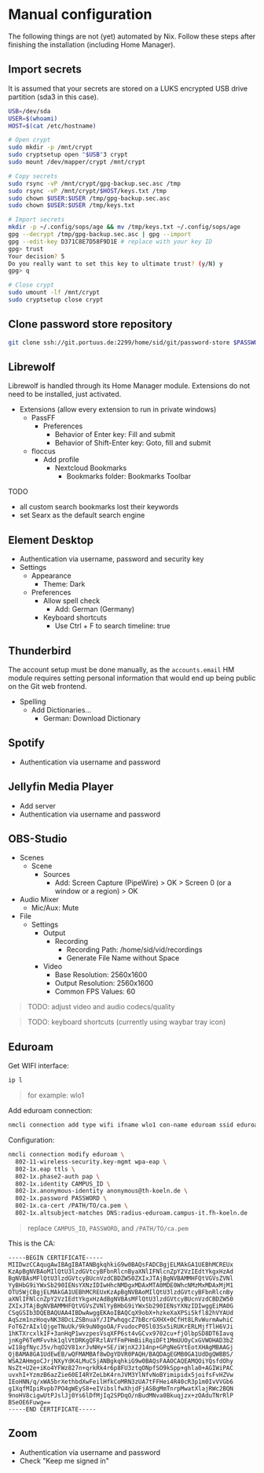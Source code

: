 # Manual configuration

The following things are not (yet) automated by Nix. Follow these steps after finishing the installation (including Home Manager).

## Import secrets

It is assumed that your secrets are stored on a LUKS encrypted USB drive partition (sda3 in this case).

```bash
USB=/dev/sda
USER=$(whoami)
HOST=$(cat /etc/hostname)

# Open crypt
sudo mkdir -p /mnt/crypt
sudo cryptsetup open "$USB"3 crypt
sudo mount /dev/mapper/crypt /mnt/crypt

# Copy secrets
sudo rsync -vP /mnt/crypt/gpg-backup.sec.asc /tmp
sudo rsync -vP /mnt/crypt/$HOST/keys.txt /tmp
sudo chown $USER:$USER /tmp/gpg-backup.sec.asc
sudo chown $USER:$USER /tmp/keys.txt

# Import secrets
mkdir -p ~/.config/sops/age && mv /tmp/keys.txt ~/.config/sops/age
gpg --decrypt /tmp/gpg-backup.sec.asc | gpg --import
gpg --edit-key D371C8E7D58F9D1E # replace with your key ID
gpg> trust
Your decision? 5
Do you really want to set this key to ultimate trust? (y/N) y
gpg> q

# Close crypt
sudo umount -lf /mnt/crypt
sudo cryptsetup close crypt
```

## Clone password store repository

```bash
git clone ssh://git.portuus.de:2299/home/sid/git/password-store $PASSWORD_STORE_DIR
```

## Librewolf

Librewolf is handled through its Home Manager module. Extensions do not need to be installed, just activated.

- Extensions (allow every extension to run in private windows)
  - PassFF
    - Preferences
      - Behavior of Enter key: Fill and submit
      - Behavior of Shift-Enter key: Goto, fill and submit
  - floccus
    - Add profile
      - Nextcloud Bookmarks
        - Bookmarks folder: Bookmarks Toolbar

TODO
- all custom search bookmarks lost their keywords
- set Searx as the default search engine

## Element Desktop

- Authentication via username, password and security key
- Settings
  - Appearance
    - Theme: Dark
  - Preferences
    - Allow spell check
      - Add: German (Germany)
    - Keyboard shortcuts
      - Use Ctrl + F to search timeline: true

## Thunderbird

The account setup must be done manually, as the `accounts.email` HM module requires setting personal information that would end up being public on the Git web frontend.

- Spelling
  - Add Dictionaries...
    - German: Download Dictionary

## Spotify

- Authentication via username and password

## Jellyfin Media Player

- Add server
- Authentication via username and password

## OBS-Studio

- Scenes
  - Scene
    - Sources
      - Add: Screen Capture (PipeWire) > OK > Screen 0 (or a window or a region) > OK
- Audio Mixer
  - Mic/Aux: Mute
- File
  - Settings
    - Output
      - Recording
        - Recording Path: /home/sid/vid/recordings
        - Generate File Name without Space
    - Video
      - Base Resolution: 2560x1600
      - Output Resolution: 2560x1600
      - Common FPS Values: 60

> TODO: adjust video and audio codecs/quality

> TODO: keyboard shortcuts (currently using waybar tray icon)

## Eduroam

Get WIFI interface:

```bash
ip l
```

> for example: wlo1

Add eduroam connection:

```bash
nmcli connection add type wifi ifname wlo1 con-name eduroam ssid eduroam
```

Configuration:

```bash
nmcli connection modify eduroam \
  802-11-wireless-security.key-mgmt wpa-eap \
  802-1x.eap ttls \
  802-1x.phase2-auth pap \
  802-1x.identity CAMPUS_ID \
  802-1x.anonymous-identity anonymous@th-koeln.de \
  802-1x.password PASSWORD \
  802-1x.ca-cert /PATH/TO/ca.pem \
  802-1x.altsubject-matches DNS:radius-eduroam.campus-it.fh-koeln.de
```

> replace `CAMPUS_ID`, `PASSWORD`, and `/PATH/TO/ca.pem`

This is the CA:

```plaintext
-----BEGIN CERTIFICATE-----
MIIDwzCCAqugAwIBAgIBATANBgkqhkiG9w0BAQsFADCBgjELMAkGA1UEBhMCREUx
KzApBgNVBAoMIlQtU3lzdGVtcyBFbnRlcnByaXNlIFNlcnZpY2VzIEdtYkgxHzAd
BgNVBAsMFlQtU3lzdGVtcyBUcnVzdCBDZW50ZXIxJTAjBgNVBAMMHFQtVGVsZVNl
YyBHbG9iYWxSb290IENsYXNzIDIwHhcNMDgxMDAxMTA0MDE0WhcNMzMxMDAxMjM1
OTU5WjCBgjELMAkGA1UEBhMCREUxKzApBgNVBAoMIlQtU3lzdGVtcyBFbnRlcnBy
aXNlIFNlcnZpY2VzIEdtYkgxHzAdBgNVBAsMFlQtU3lzdGVtcyBUcnVzdCBDZW50
ZXIxJTAjBgNVBAMMHFQtVGVsZVNlYyBHbG9iYWxSb290IENsYXNzIDIwggEiMA0G
CSqGSIb3DQEBAQUAA4IBDwAwggEKAoIBAQCqX9obX+hzkeXaXPSi5kfl82hVYAUd
AqSzm1nzHoqvNK38DcLZSBnuaY/JIPwhqgcZ7bBcrGXHX+0CfHt8LRvWurmAwhiC
FoT6ZrAIxlQjgeTNuUk/9k9uN0goOA/FvudocP05l03Sx5iRUKrERLMjfTlH6VJi
1hKTXrcxlkIF+3anHqP1wvzpesVsqXFP6st4vGCvx9702cu+fjOlbpSD8DT6Iavq
jnKgP6TeMFvvhk1qlVtDRKgQFRzlAVfFmPHmBiiRqiDFt1MmUUOyCxGVWOHAD3bZ
wI18gfNycJ5v/hqO2V81xrJvNHy+SE/iWjnX2J14np+GPgNeGYtEotXHAgMBAAGj
QjBAMA8GA1UdEwEB/wQFMAMBAf8wDgYDVR0PAQH/BAQDAgEGMB0GA1UdDgQWBBS/
WSA2AHmgoCJrjNXyYdK4LMuCSjANBgkqhkiG9w0BAQsFAAOCAQEAMQOiYQsfdOhy
NsZt+U2e+iKo4YFWz827n+qrkRk4r6p8FU3ztqONpfSO9kSpp+ghla0+AGIWiPAC
uvxhI+YzmzB6azZie60EI4RYZeLbK4rnJVM3YlNfvNoBYimipidx5joifsFvHZVw
IEoHNN/q/xWA5brXethbdXwFeilHfkCoMRN3zUA7tFFHei4R40cR3p1m0IvVVGb6
g1XqfMIpiRvpb7PO4gWEyS8+eIVibslfwXhjdFjASBgMmTnrpMwatXlajRWc2BQN
9noHV8cigwUtPJslJj0Ys6lDfMjIq2SPDqO/nBudMNva0Bkuqjzx+zOAduTNrRlP
BSeOE6Fuwg==
-----END CERTIFICATE-----
```

## Zoom

- Authentication via username and password
- Check "Keep me signed in"
